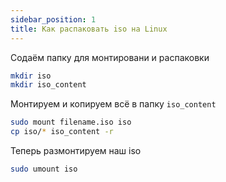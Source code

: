 ```yaml
---
sidebar_position: 1
title: Как распаковать iso на Linux
---
```


Содаём папку для монтировани и распаковки
```bash
mkdir iso
mkdir iso_content
```

Монтируем и копируем всё в папку `iso_content`
```bash
sudo mount filename.iso iso
cp iso/* iso_content -r
```

Теперь размонтируем наш iso
```bash
sudo umount iso
```
